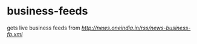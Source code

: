 **business-feeds**
==============

gets live business feeds from *http://news.oneindia.in/rss/news-business-fb.xml*


